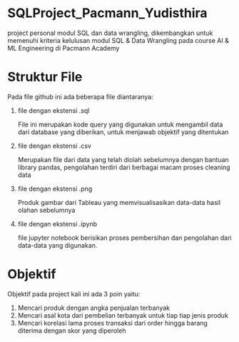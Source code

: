 # SQLProject_Pacmann_Yudisthira
project personal modul SQL dan data wrangling, dikembangkan untuk memenuhi kriteria kelulusan modul SQL & Data Wrangling pada course AI & ML Engineering di Pacmann Academy

# Struktur File

Pada file github ini ada beberapa file diantaranya:

1.  file dengan ekstensi .sql

    File ini merupakan kode query yang digunakan untuk mengambil data dari database yang diberikan, untuk menjawab objektif yang ditentukan
    
2.  file dengan ekstensi .csv

    Merupakan file dari data yang telah diolah sebelumnya dengan bantuan library pandas, pengolahan terdiri dari berbagai macam proses cleaning data
    
3.  file dengan ekstensi .png

    Produk gambar dari Tableau yang memvisualisasikan data-data hasil olahan sebelumnya
    
4. file dengan ekstensi .ipynb

    file jupyter notebook berisikan proses pembersihan dan pengolahan dari data-data yang digunakan.
    
# Objektif

Objektif pada project kali ini ada 3 poin yaitu:

1. Mencari produk dengan angka penjualan terbanyak
2. Mencari asal kota dari pembelian terbanyak untuk tiap tiap jenis produk
3. Mencari korelasi lama proses transaksi dari order hingga barang diterima dengan skor yang diperoleh
